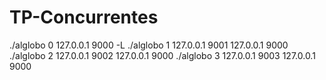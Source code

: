 # TP-Concurrentes
./alglobo 0 127.0.0.1 9000 -L
./alglobo 1 127.0.0.1 9001 127.0.0.1 9000
./alglobo 2 127.0.0.1 9002 127.0.0.1 9000
./alglobo 3 127.0.0.1 9003 127.0.0.1 9000